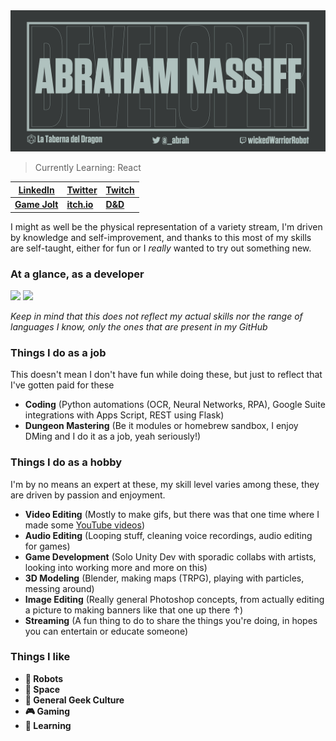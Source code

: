 <img src="https://raw.githubusercontent.com/Tronikart/tronikart/master/assets/Github.png">

> Currently Learning: React

| [LinkedIn](https://www.linkedin.com/in/-abrah/) |[Twitter](https://twitter.com/_Abrah) | [Twitch](https://www.twitch.tv/wickedwarriorrobot) |
|--|--|--|
| [**Game Jolt**](https://gamejolt.com/@Tronikart) | [**itch.io**](https://tronikart.itch.io/) | [**D&D**](http://latabernadeldragon.com/) |

I might as well be the physical representation of a variety stream, I'm driven by knowledge and self-improvement, and thanks to this most of my skills are self-taught, either for fun or I *really* wanted to try out something new.

### At a glance, as a developer


<img src="https://github-readme-stats.vercel.app/api?username=tronikart&show_icons=true&theme=gruvbox&bg_color=363a3a&title_color=b0c2bf&text_color=a2b0ae&icon_color=b0c2bf&hide=contribs,prs"> <img src="https://github-readme-stats.vercel.app/api/top-langs/?username=tronikart&hide=css,html&true&theme=merko&bg_color=363a3a&title_color=a2b0ae&text_color=a2b0ae&icon_color=b0c2bf">

*Keep in mind that this does not reflect my actual skills nor the range of languages I know, only the ones that are present in my GitHub*

### Things I do as a job
This doesn't mean I don't have fun while doing these, but just to reflect that I've gotten paid for these

- **Coding** (Python automations (OCR, Neural Networks, RPA), Google Suite integrations with Apps Script, REST using Flask)
- **Dungeon Mastering** (Be it modules or homebrew sandbox, I enjoy DMing and I do it as a job, yeah seriously!)

### Things I do as a hobby
I'm by no means an expert at these, my skill level varies among these, they are driven by passion and enjoyment.

- **Video Editing** (Mostly to make gifs, but there was that one time where I made some [YouTube videos](https://www.youtube.com/tronikart))
- **Audio Editing** (Looping stuff, cleaning voice recordings, audio editing for games)
- **Game Development** (Solo Unity Dev with sporadic collabs with artists, looking into working more and more on this)
- **3D Modeling** (Blender, making maps (TRPG), playing with particles, messing around)
- **Image Editing** (Really general Photoshop concepts, from actually editing a picture to making banners like that one up there ↑)
- **Streaming** (A fun thing to do to share the things you're doing, in hopes you can entertain or educate someone)

### Things I like

- **🤖 Robots**
- **🚀 Space**
- **👾 General Geek Culture**
- **🎮 Gaming**
- **📖 Learning**



